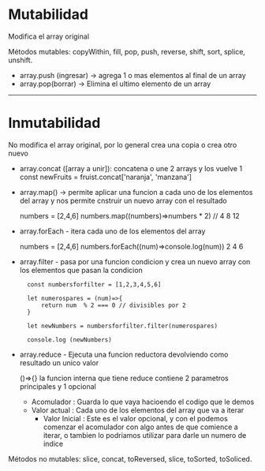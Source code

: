 # Mutabilidad

Modifica el array original

Métodos mutables: copyWithin, fill, pop, push, reverse, shift, sort, splice, unshift.

* array.push (ingresar) -> agrega 1 o mas elementos al final de un array 
* array.pop(borrar) -> Elimina el ultimo elemento de un array

-----------------------------------------------------------------------------------------------

# Inmutabilidad

No modifica el array original, por lo general crea una copia o crea otro nuevo

* array.concat ([array a unir]): concatena o une 2 arrays y los vuelve 1
    const newFruits = fruist.concat['naranja', 'manzana']

* array.map() -> permite aplicar una funcion a cada uno de los elementos del array y nos permite cnstruir un nuevo array con el resultado

    numbers = [2,4,6]
    numbers.map((numbers)=>numbers * 2) // 4 8 12

* array.forEach  - itera cada uno de los elementos del array

    numbers = [2,4,6]
    numbers.forEach((num)=>console.log(num)) 2 4 6


* array.filter - pasa por una funcion condicion y crea un nuevo array con los elementos que pasan la condicion

        const numbersforfilter = [1,2,3,4,5,6]

        let numerospares = (num)=>{
            return num  % 2 === 0 // divisibles por 2
        }

        let newNumbers = numbersforfilter.filter(numerospares)

        console.log (newNumbers)


* array.reduce - Ejecuta una funcion reductora  devolviendo como resultado un unico valor

    ()=>{} la funcion interna que tiene reduce contiene 2 parametros principales y 1 opcional
    * Acomulador :  Guarda lo que vaya hacioendo el codigo que le demos
    * Valor actual :  Cada uno de los elementos del array que va a iterar
        * Valor Inicial :  Este es el valor opcional, y con el podemos comenzar el acomulador con algo antes de que comience a iterar, o tambien lo podriamos utilizar para darle un numero de indice

Métodos no mutables: slice, concat, toReversed, slice, toSorted, toSoliced.